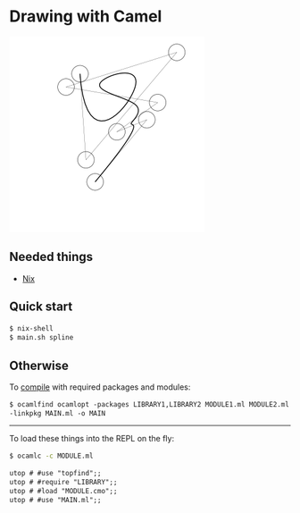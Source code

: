 # Drawing with Camel

![](cover.png)

Needed things
---
  * [Nix](https://nixos.org/nix/)

Quick start
---
```bash
$ nix-shell
$ main.sh spline
```

Otherwise
---
To [compile](https://ocaml.org/learn/tutorials/compiling_ocaml_projects.html) with required packages and modules:
```
$ ocamlfind ocamlopt -packages LIBRARY1,LIBRARY2 MODULE1.ml MODULE2.ml -linkpkg MAIN.ml -o MAIN
```

---
To load these things into the REPL on the fly:
```bash
$ ocamlc -c MODULE.ml
```
```utop
utop # #use "topfind";;
utop # #require "LIBRARY";;
utop # #load "MODULE.cmo";;
utop # #use "MAIN.ml";;
```
